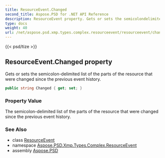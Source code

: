```yaml
---
title: ResourceEvent.Changed
second_title: Aspose.PSD for .NET API Reference
description: ResourceEvent property. Gets or sets the semicolondelimited list of the parts of the resource that were changed since the previous event history
type: docs
weight: 40
url: /net/aspose.psd.xmp.types.complex.resourceevent/resourceevent/changed/
---
```

{{< psd/tize >}}
## ResourceEvent.Changed property

Gets or sets the semicolon-delimited list of the parts of the resource that were changed since the previous event history.

```csharp
public string Changed { get; set; }
```

### Property Value

The semicolon-delimited list of the parts of the resource that were changed since the previous event history.

### See Also

* class [ResourceEvent](../)
* namespace [Aspose.PSD.Xmp.Types.Complex.ResourceEvent](../../../aspose.psd.xmp.types.complex.resourceevent/)
* assembly [Aspose.PSD](../../../)


